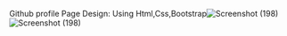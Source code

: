 Github profile Page Design:
Using Html,Css,Bootstrap![Screenshot (198)](https://github.com/MohamedNihmath18/GitHub-Profile-Page-Design/assets/106542888/0b5e15e3-cb33-4930-95ac-0bd56743213a)
![Screenshot (198)](https://github.com/MohamedNihmath18/GitHub-Profile-Page-Design/assets/106542888/4d1fdce3-7cea-4780-b285-b8052ca6ec4b)
